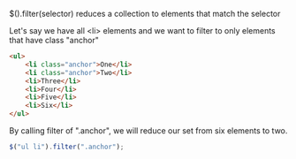 $().filter(selector) reduces a collection to elements that match the selector

Let's say we have all &lt;li> elements and we want to filter to only elements that have class "anchor"


```html
<ul>
    <li class="anchor">One</li>
    <li class="anchor">Two</li>
    <li>Three</li>
    <li>Four</li>
    <li>Five</li>
    <li>Six</li>
</ul>
```


By calling filter of ".anchor", we will reduce our set from six elements to two.

```js
$("ul li").filter(".anchor");
```
